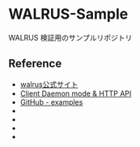 # WALRUS-Sample
WALRUS 検証用のサンプルリポジトリ

## Reference
- [walrus公式サイト](https://www.walrus.xyz/)
- [Client Daemon mode & HTTP API](https://docs.wal.app/usage/web-api.html)
- [GitHub - examples](https://github.com/MystenLabs/walrus/tree/main/docs/examples)
- []()
- []()
- []()
- []()
